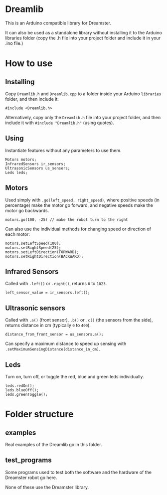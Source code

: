 Dreamlib
========

This is an Arduino compatible library for Dreamster.

It can also be used as a standalone library without installing it to the Arduino libraries folder (copy the .h file into your project folder and include it in your .ino file.)


How to use
==========

Installing
----------

Copy `Dreamlib.h` and `Dreamlib.cpp` to a folder inside your Arduino `libraries` folder, and then include it:
 
    #include <Dreamlib.h>

Alternatively, copy only the `Dreamlib.h` file into your project folder, and then include it with `#include "Dreamlib.h"` (using quotes).


Using
-----

Instantiate features without any parameters to use them.

    Motors motors;
    InfraredSensors ir_sensors;
    UltrasonicSensors us_sensors;
    Leds leds;


Motors
------

Used simply with `.go(left_speed, right_speed)`, where positive speeds (in percentage) make the motor go forward, and negative speeds make the motor go backwards.

    motors.go(100, -25) // make the robot turn to the right

Can also use the individual methods for changing speed or direction of each motor:

    motors.setLeftSpeed(100);
    motors.setRightSpeed(25);
    motors.setLeftDirection(FORWARD);
    motors.setRightDirection(BACKWARD);


Infrared Sensors
----------------

Called with `.left()` or `.right()`, returns `0` to `1023`.

    left_sensor_value = ir_sensors.left();


Ultrasonic sensors
------------------

Called with `.a()` (front sensor), `.b()` or `.c()` (the sensors from the side), returns distance in cm (typically `0` to `400`).

    distance_from_front_sensor = us_sensors.a();

Can specify a maximum distance to speed up sensing with `.setMaximumSensingDistance(distance_in_cm)`.


Leds
----

Turn on, turn off, or toggle the red, blue and green leds individually.

    leds.redOn();
    leds.blueOff();
    leds.greenToggle();



Folder structure
================

examples
--------

Real examples of the Dreamlib go in this folder.


test_programs
-------------

Some programs used to test both the software and the hardware of the Dreamster 
robot go here. 

None of these use the Dreamster library.
